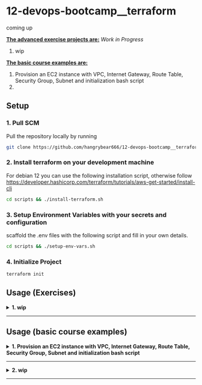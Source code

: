 # 12-devops-bootcamp__terraform
coming up


<b><u>The advanced exercise projects are:</u></b>
*Work in Progress*
1. wip

<b><u>The basic course examples are:</u></b>
1. Provision an EC2 instance with VPC, Internet Gateway, Route Table, Security Group, Subnet and initialization bash script
2. 

## Setup

### 1. Pull SCM

Pull the repository locally by running
```bash
git clone https://github.com/hangrybear666/12-devops-bootcamp__terraform.git
```
### 2. Install terraform on your development machine

For debian 12 you can use the following installation script, otherwise follow https://developer.hashicorp.com/terraform/tutorials/aws-get-started/install-cli
```bash
cd scripts && ./install-terraform.sh
```

### 3. Setup Environment Variables with your secrets and configuration

scaffold the .env files with the following script and fill in your own details.
```bash
cd scripts && ./setup-env-vars.sh
```

### 4. Initialize Project

```bash
terraform init
```

## Usage (Exercises)

<details closed>
<summary><b>1. wip</b></summary>

</details>

-----


## Usage (basic course examples)

<details closed>
<summary><b>1. Provision an EC2 instance with VPC, Internet Gateway, Route Table, Security Group, Subnet and initialization bash script</b></summary>

a. Create `terraform-01-ec2/terraform.tfvars` file and change any desired variables by overwriting the default values within `variables.tf`
```bash
my_ips               = ["62.158.109.251/32", "18.153.13.88/32"]
public_key_location  = "~/.ssh/id_ed25519.pub"
private_key_location = "~/.ssh/id_ed25519"
```

```bash
# source environment variables, especially AWS access keys
source .env
cd terraform-01-ec2
terraform init
terraform apply
```

b. TODO overwrite terraform.tfvars my_ip for security


</details>

-----

<details closed>
<summary><b>2. wip</b></summary>

</details>

-----